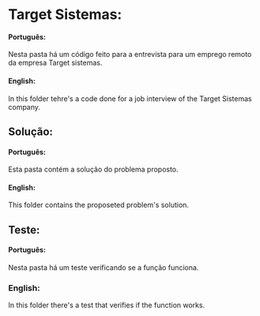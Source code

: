 # Target Sistemas:

#### Português:

Nesta pasta há um código feito para a entrevista para um emprego remoto da empresa Target sistemas.

#### English:

In this folder tehre's a code done for a job interview of the Target Sistemas company.

## Solução:

#### Português:

Esta pasta contém a solução do problema proposto.

#### English:

This folder contains the proposeted problem's solution.

## Teste:

#### Português:

Nesta pasta há um teste verificando se a função funciona.

### English:

In this folder there's a test that verifies if the function works.
